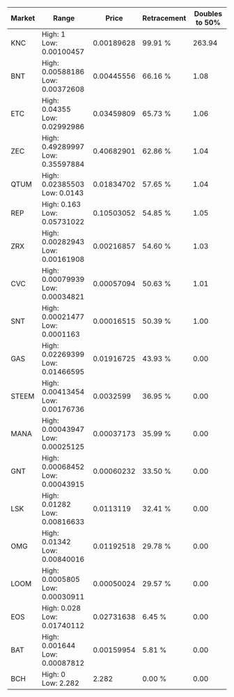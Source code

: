 | Market | Range | Price| Retracement | Doubles to 50% |
| --- | --- | --- | --- | --- |
| KNC | High: 1<br />Low: 0.00100457 | 0.00189628 | 99.91 % | 263.94 |
| BNT | High: 0.00588186<br />Low: 0.00372608 | 0.00445556 | 66.16 % | 1.08 |
| ETC | High: 0.04355<br />Low: 0.02992986 | 0.03459809 | 65.73 % | 1.06 |
| ZEC | High: 0.49289997<br />Low: 0.35597884 | 0.40682901 | 62.86 % | 1.04 |
| QTUM | High: 0.02385503<br />Low: 0.0143 | 0.01834702 | 57.65 % | 1.04 |
| REP | High: 0.163<br />Low: 0.05731022 | 0.10503052 | 54.85 % | 1.05 |
| ZRX | High: 0.00282943<br />Low: 0.00161908 | 0.00216857 | 54.60 % | 1.03 |
| CVC | High: 0.00079939<br />Low: 0.00034821 | 0.00057094 | 50.63 % | 1.01 |
| SNT | High: 0.00021477<br />Low: 0.0001163 | 0.00016515 | 50.39 % | 1.00 |
| GAS | High: 0.02269399<br />Low: 0.01466595 | 0.01916725 | 43.93 % | 0.00 |
| STEEM | High: 0.00413454<br />Low: 0.00176736 | 0.0032599 | 36.95 % | 0.00 |
| MANA | High: 0.00043947<br />Low: 0.00025125 | 0.00037173 | 35.99 % | 0.00 |
| GNT | High: 0.00068452<br />Low: 0.00043915 | 0.00060232 | 33.50 % | 0.00 |
| LSK | High: 0.01282<br />Low: 0.00816633 | 0.0113119 | 32.41 % | 0.00 |
| OMG | High: 0.01342<br />Low: 0.00840016 | 0.01192518 | 29.78 % | 0.00 |
| LOOM | High: 0.0005805<br />Low: 0.00030911 | 0.00050024 | 29.57 % | 0.00 |
| EOS | High: 0.028<br />Low: 0.01740112 | 0.02731638 | 6.45 % | 0.00 |
| BAT | High: 0.001644<br />Low: 0.00087812 | 0.00159954 | 5.81 % | 0.00 |
| BCH | High: 0<br />Low: 2.282 | 2.282 | 0.00 % | 0.00 |
